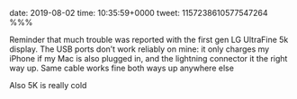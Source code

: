 date: 2019-08-02
time: 10:35:59+0000
tweet: 1157238610577547264
%%%

Reminder that much trouble was reported with the first gen LG UltraFine 5k display. The USB ports don’t work reliably on mine: it only charges my iPhone if my Mac is also plugged in, and the lightning connector it the right way up. Same cable works fine both ways up anywhere else

Also 5K is really cold
